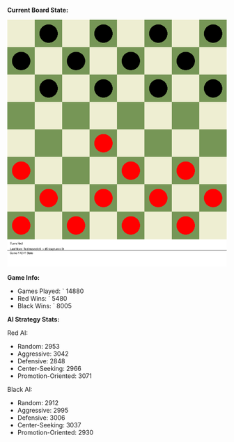 
**Current Board State:**  
<!-- START_GIF -->
![Checkers Game](./checkers_game.gif)
<!-- END_GIF -->

**Game Info:**  
- Games Played: `<!-- GAMES_PLAYED --> 14880
- Red Wins: `<!-- RED_WINS --> 5480
- Black Wins: `<!-- BLACK_WINS --> 8005

<!-- AI_STATS -->
**AI Strategy Stats:**

Red AI:
- Random: 2953
- Aggressive: 3042
- Defensive: 2848
- Center-Seeking: 2966
- Promotion-Oriented: 3071

Black AI:
- Random: 2912
- Aggressive: 2995
- Defensive: 3006
- Center-Seeking: 3037
- Promotion-Oriented: 2930
